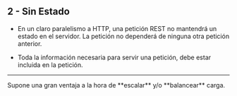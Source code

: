 ## 2 - Sin Estado

- En un claro paralelismo a HTTP, una petición REST no mantendrá un estado en el servidor. La petición no dependerá de ninguna otra petición anterior.

- Toda la información necesaria para servir una petición, debe estar incluida en la petición.

<hr />
Supone una gran ventaja a la hora de **escalar** y/o **balancear** carga.





